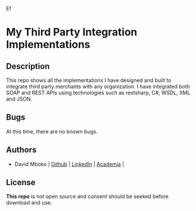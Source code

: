 Ef
# My Third Party Integration Implementations

## Description
This repo shows all the implementations I have designed and built to integrate third party merchants with any organization. I have integrated both SOAP and REST APIs using technologies such as restsharp, C#, WSDL, XML and JSON.

## Bugs

At this time, there are no known bugs.

## Authors
* David Mboko | [Github](https://github.com/Meekdavid) | [LinkedIn](https://www.linkedin.com/mwlite/in/david-mboko-25bb9019b) | [Academia](https://aksu.academia.edu/DavidMboko) |

## License

**This repo** is not open source and consent should be seeked before download and use.
